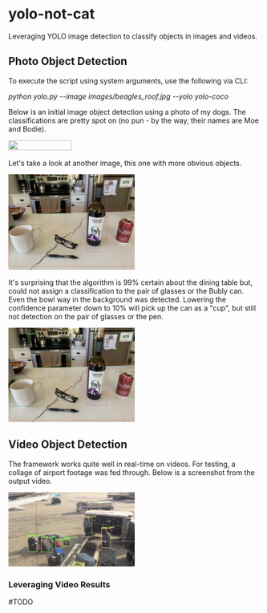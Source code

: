 # yolo-not-cat

Leveraging YOLO image detection to classify objects in images and videos.

## Photo Object Detection

To execute the script using system arguments, use the following via CLI:

*python yolo.py --image images/beagles_roof.jpg --yolo yolo-coco*

Below is an initial image object detection using a photo of my dogs. The classifications are pretty spot on (no pun - by the way, their names are Moe and Bodie).

<img src="https://github.com/datavizhokie/yolo-not-cat/blob/main/beagles_roof_class_result.png" width=50% height=50%>

Let's take a look at another image, this one with more obvious objects.

<img src="https://github.com/datavizhokie/yolo-not-cat/blob/main/counter_objects_class_result.png" width=50% height=50%>

It's surprising that the algorithm is 99% certain about the dining table but, could not assign a classification to the pair of glasses or the Bubly can. Even the bowl way in the background was detected. Lowering the confidence parameter down to 10% will pick up the can as a "cup", but still not detection on the pair of glasses or the pen.

<img src="https://github.com/datavizhokie/yolo-not-cat/blob/main/counter_objects_class_results_lwr_conf.png" width=50% height=50%>


## Video Object Detection

The framework works quite well in real-time on videos. For testing, a collage of airport footage was fed through. Below is a screenshot from the output video.

<img src="https://github.com/datavizhokie/yolo-not-cat/blob/main/airport_video_class_capture.png" width=50% height=50%>

### Leveraging Video Results

#TODO